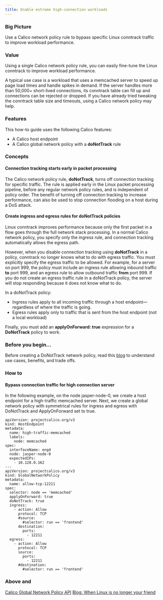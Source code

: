 ```yaml
---
title: Enable extreme high-connection workloads 
---
```


### Big Picture

Use a Calico network policy rule to bypass specific Linux conntrack traffic to improve workload performance.

### Value

Using a single Calico network policy rule, you can easily fine-tune the Linux conntrack to improve workload performance. 

A typical use case is a workload that uses a memcached server to speed up page load times and handle spikes in demand. If the server handles more than 50,000+ short-lived connections, its conntrack table can fill up and connections can be rejected or dropped. If you have already tried tweaking the conntrack table size and timeouts, using a Calico network policy may help.

### Features

This how-to guide uses the following Calico features:
- A Calico host endpoint
- A Calico global network policy with a **doNotTrack** rule

### Concepts

#### Connection tracking starts early in packet processing

The Calico network policy rule, **doNotTrack**, turns off connection tracking for specific traffic. The rule is applied early in the Linux packet processing pipeline, before any regular network policy rules, and is independent of policy order. The benefit of turning off connection tracking to increase performance, can also be used to stop connection flooding on a host during a DoS attack.

#### Create ingress and egress rules for doNotTrack policies

Linux conntrack improves performance because only the first packet in a flow goes through the full network stack processing. In a normal Calico network policy, you specify only the ingress rule, and connection tracking automatically allows the egress path. 

However, when you disable connection tracking using **doNotTrack** in a policy, conntrack no longer knows what to do with egress traffic. You must explicitly specify the egress traffic to be allowed. For example, for a server on port 999, the policy must include an ingress rule allowing inbound traffic **to** port 999, and an egress rule to allow outbound traffic **from** port 999. If you do not create an egress traffic rule in a doNotTrack policy, the server will stop responding because it does not know what to do. 

In a doNotTrack policy:
- Ingress rules apply to all incoming traffic through a host endpoint—regardless of where the traffic is going. 
- Egress rules apply only to traffic that is sent from the host endpoint (not a local workload)

Finally, you must add an **applyOnForward: true** expression for a **DoNotTrack** policy to work.

### Before you begin...

Before creating a DoNotTrack network policy, read this [blog](https://www.tigera.io/blog/when-linux-conntrack-is-no-longer-your-friend/) to understand use cases, benefits, and trade offs. 

### How to

#### Bypass connection traffic for high connection server

In the following example, on the node jasper-node-0, we create a host endpoint for a high-traffic memcached server. Next, we create a global network policy with symmetrical rules for ingress and egress with DoNotTrack and ApplyOnForward set to true.

```
apiVersion: projectcalico.org/v3
kind: HostEndpoint
metadata:
  name: high-traffic-memcached
  labels:
    node: memcached
spec:
  interfaceName: eng4  
  node: jasper-node-0  
  expectedIPs:
    - 10.128.0.162  
---
apiVersion: projectcalico.org/v3
kind: GlobalNetworkPolicy
metadata:
  name: allow-tcp-12211
spec:
  selector: node == 'memcached'
  applyOnForward: true
  doNotTrack: true
  ingress:
    - action: Allow
      protocol: TCP
      #source:
        #selector: run == 'frontend'
      destination:
        ports:
          - 12211
  egress:
    - action: Allow
      protocol: TCP
      source:
        ports:
          - 12211
      #destination:
        #selector: run == 'frontend'
```

### Above and 

[Calico Global Network Policy API](https://docs.projectcalico.org/v3.6/reference/calicoctl/resources/globalnetworkpolicy)
[Blog: When Linux is no longer your friend](https://www.tigera.io/blog/when-linux-conntrack-is-no-longer-your-friend/)

